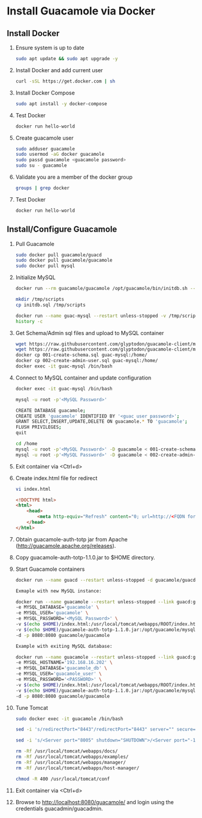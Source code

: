 # Install Guacamole via Docker

## Install Docker

1. Ensure system is up to date

    ```bash
    sudo apt update && sudo apt upgrade -y
    ```

1. Install Docker and add current user

    ```bash
    curl -sSL https://get.docker.com | sh
    ```

1. Install Docker Compose

    ```bash
    sudo apt install -y docker-compose
    ```

1. Test Docker

    ```bash
    docker run hello-world
    ```

1. Create guacamole user

    ```bash
    sudo adduser guacamole
    sudo usermod -aG docker guacamole
    sudo passd guacamole <guacamole password>
    sudo su - guacamole
    ```

1. Validate you are a member of the docker group

    ```bash
    groups | grep docker
    ```

1. Test Docker

    ```bash
    docker run hello-world
    ```

## Install/Configure Guacamole

1. Pull Guacamole

    ```bash
    sudo docker pull guacamole/guacd
    sudo docker pull guacamole/guacamole
    sudo docker pull mysql
    ```

1. Initialize MySQL

    ```bash
    docker run --rm guacamole/guacamole /opt/guacamole/bin/initdb.sh --mysql > initdb.sql

    mkdir /tmp/scripts
    cp initdb.sql /tmp/scripts

    docker run --name guac-mysql --restart unless-stopped -v /tmp/scripts:/tmp/scripts -e MYSQL_ROOT_PASSWORD=<MySQL Password> -d mysql:latest
    history -c
    ```

1. Get Schema/Admin sql files and upload to MySQL container

    ```bash
    wget https://raw.githubusercontent.com/glyptodon/guacamole-client/master/extensions/guacamole-auth-jdbc/modules/guacamole-auth-jdbc-mysql/schema/001-create-schema.sql
    wget https://raw.githubusercontent.com/glyptodon/guacamole-client/master/extensions/guacamole-auth-jdbc/modules/guacamole-auth-jdbc-mysql/schema/002-create-admin-user.sql
    docker cp 001-create-schema.sql guac-mysql:/home/
    docker cp 002-create-admin-user.sql guac-mysql:/home/
    docker exec -it guac-mysql /bin/bash
    ```

1. Connect to MySQL container and update configuration

    ```bash
    docker exec -it guac-mysql /bin/bash

    mysql -u root -p'<MySQL Password>'

    CREATE DATABASE guacamole;
    CREATE USER 'guacamole' IDENTIFIED BY '<guac user password>';
    GRANT SELECT,INSERT,UPDATE,DELETE ON guacamole.* TO 'guacamole';
    FLUSH PRIVILEGES;
    quit

    cd /home
    mysql -u root -p'<MySQL Password>' -D guacamole < 001-create-schema.sql
    mysql -u root -p'<MySQL Password>' -D guacamole < 002-create-admin-user.sql
    ```

1. Exit container via <Ctrl+d>
1. Create index.html file for redirect

    ```bash
    vi index.html
    ```

    ```html
    <!DOCTYPE html>
    <html>
        <head>
            <meta http-equiv="Refresh" content="0; url=http://<FQDN for site>/guacamole/#/" />
        </head>
    </html>
    ```
1. Obtain guacamole-auth-totp jar from Apache (http://guacamole.apache.org/releases).
1. Copy guacamole-auth-totp-1.1.0.jar to $HOME directory.
1. Start Guacamole containers

    ```bash
    docker run --name guacd --restart unless-stopped -d guacamole/guacd

    Exmaple with new MySQL instance:

    docker run --name guacamole --restart unless-stopped --link guacd:guacd --link guac-mysql:mysql \
    -e MYSQL_DATABASE='guacamole' \
    -e MYSQL_USER='guacamole' \
    -e MYSQL_PASSWORD='<MySQL Password>' \
    -v $(echo $HOME)/index.html:/usr/local/tomcat/webapps/ROOT/index.html \
    -v $(echo $HOME)/guacamole-auth-totp-1.1.0.jar:/opt/guacamole/mysql/guacamole-auth-totp-1.1.0.jar \
    -d -p 8080:8080 guacamole/guacamole

    Example with exiting MySQL database:

    docker run --name guacamole --restart unless-stopped --link guacd:guacd \
    -e MYSQL_HOSTNAME='192.168.16.202' \
    -e MYSQL_DATABASE='guacamole_db' \
    -e MYSQL_USER='guacamole_user' \
    -e MYSQL_PASSWORD='<PASSWORD>' \
    -v $(echo $HOME)/index.html:/usr/local/tomcat/webapps/ROOT/index.html \
    -v $(echo $HOME)/guacamole-auth-totp-1.1.0.jar:/opt/guacamole/mysql/guacamole-auth-totp-1.1.0.jar \
    -d -p 8080:8080 guacamole/guacamole
    ```

1. Tune Tomcat

    ```bash
    sudo docker exec -it guacamole /bin/bash

    sed -i 's/redirectPort="8443"/redirectPort="8443" server="" secure="true"/g' /usr/local/tomcat/conf/server.xml

    sed -i 's/<Server port="8005" shutdown="SHUTDOWN">/<Server port="-1" shutdown="SHUTDOWN">/g' /usr/local/tomcat/conf/server.xml

    rm -Rf /usr/local/tomcat/webapps/docs/
    rm -Rf /usr/local/tomcat/webapps/examples/
    rm -Rf /usr/local/tomcat/webapps/manager/
    rm -Rf /usr/local/tomcat/webapps/host-manager/

    chmod -R 400 /usr/local/tomcat/conf
    ```

1. Exit container via <Ctrl+d>
1. Browse to <http://localhost:8080/guacamole/> and login using the credentials guacadmin/guacadmin.
